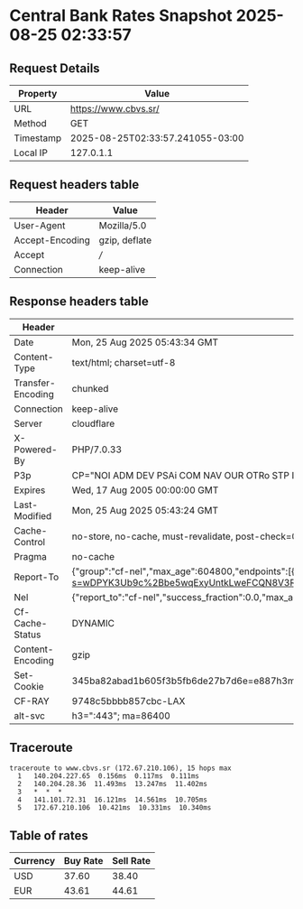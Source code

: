 # Central Bank Rates Snapshot 2025-08-25 02:33:57
## Request Details

| Property | Value |
|----------|-------|
| URL | https://www.cbvs.sr/ |
| Method | GET |
| Timestamp | 2025-08-25T02:33:57.241055-03:00 |
| Local IP | 127.0.1.1 |
    
## Request headers table

| Header | Value |
|--------|-------|
| User-Agent | Mozilla/5.0 |
| Accept-Encoding | gzip, deflate |
| Accept | */* |
| Connection | keep-alive |

    
## Response headers table
| Header | Value |
|--------|-------|
| Date | Mon, 25 Aug 2025 05:43:34 GMT |
| Content-Type | text/html; charset=utf-8 |
| Transfer-Encoding | chunked |
| Connection | keep-alive |
| Server | cloudflare |
| X-Powered-By | PHP/7.0.33 |
| P3p | CP="NOI ADM DEV PSAi COM NAV OUR OTRo STP IND DEM" |
| Expires | Wed, 17 Aug 2005 00:00:00 GMT |
| Last-Modified | Mon, 25 Aug 2025 05:43:24 GMT |
| Cache-Control | no-store, no-cache, must-revalidate, post-check=0, pre-check=0 |
| Pragma | no-cache |
| Report-To | {"group":"cf-nel","max_age":604800,"endpoints":[{"url":"https://a.nel.cloudflare.com/report/v4?s=wDPYK3Ub9c%2Bbe5wqExyUntkLweFCQN8V3RCoNEF9TXAjxpHQZ4NXZmx5bVee6k%2FpBkWaNllRVWasucajPlZzyyqeml9CM8bPD5zo"}]} |
| Nel | {"report_to":"cf-nel","success_fraction":0.0,"max_age":604800} |
| Cf-Cache-Status | DYNAMIC |
| Content-Encoding | gzip |
| Set-Cookie | 345ba82abad1b605f3b5fb6de27b7d6e=e887h3mo845pf241ppecg6olc2; HttpOnly; Path=/ |
| CF-RAY | 9748c5bbbb857cbc-LAX |
| alt-svc | h3=":443"; ma=86400 |

## Traceroute 

```
traceroute to www.cbvs.sr (172.67.210.106), 15 hops max
  1   140.204.227.65  0.156ms  0.117ms  0.111ms 
  2   140.204.28.36  11.493ms  13.247ms  11.402ms 
  3   *  *  * 
  4   141.101.72.31  16.121ms  14.561ms  10.705ms 
  5   172.67.210.106  10.421ms  10.331ms  10.340ms 

```

## Table of rates

| Currency | Buy Rate | Sell Rate |
|----------|----------|-----------|
| USD | 37.60 | 38.40 |
| EUR | 43.61 | 44.61 |

